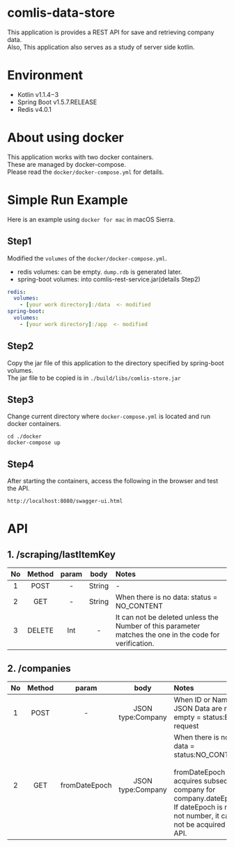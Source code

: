 # comlis-data-store
This application is provides a REST API for save and retrieving company data.  
Also, This application also serves as a study of server side kotlin.

# Environment
- Kotlin v1.1.4−3
- Spring Boot v1.5.7.RELEASE
- Redis v4.0.1

# About using docker
This application works with two docker containers.  
These are managed by docker-compose.  
Please read the `docker/docker-compose.yml` for details.

# Simple Run Example
Here is an example using `docker for mac` in macOS Sierra.

## Step1
Modified the `volumes` of the `docker/docker-compose.yml`.
  - redis volumes: can be empty. `dump.rdb` is generated later.
  - spring-boot volumes: into comlis-rest-service.jar(details Step2)
```docker-compose.yml
redis:
  volumes:
    - [your work directory]:/data  <- modified
spring-boot:
  volumes:
    - [your work directory]:/app  <- modified
```

## Step2
Copy the jar file of this application to the directory specified by spring-boot volumes.  
The jar file to be copied is in `./build/libs/comlis-store.jar`

## Step3
Change current directory where `docker-compose.yml` is located and run docker containers.
```command
cd ./docker
docker-compose up
```

## Step4
After starting the containers, access the following in the browser and test the API.
```url
http://localhost:8080/swagger-ui.html
```

# API
## 1. /scraping/lastItemKey  

| No |Method|param| body | Notes |
|:--:|:----:|:---:|:----:|:----- |
| 1  |POST  |  -  |String| -   |
| 2  |GET   |  -  |String| When there is no data: status = NO_CONTENT |
| 3  |DELETE| Int |  -   | It can not be deleted unless the Number of this parameter matches the one in the code for verification. |

## 2. /companies

| No |Method|param|       body      | Notes |
|:--:|:----:|:---:|:---------------:|:----- |
| 1  |POST  |  -  |JSON type:Company| When ID or Name in JSON Data are null or empty = status:Bad request |
| 2  |GET   |fromDateEpoch |JSON type:Company| When there is no data = status:NO_CONTENT <BR><BR> fromDateEpoch acquires subsequent company for company.dateEpoch.I <BR> If dateEpoch is null or not number, it can not be acquired with API. |
